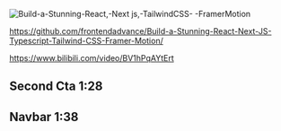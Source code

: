 ![Build-a-Stunning-React,-Next js,-TailwindCSS- -FramerMotion](https://github.com/user-attachments/assets/ad18a824-8f6c-41a6-8802-009eb5a89362)

https://github.com/frontendadvance/Build-a-Stunning-React-Next-JS-Typescript-Tailwind-CSS-Framer-Motion/

https://www.bilibili.com/video/BV1hPqAYtErt





## Second Cta  1:28

## Navbar  1:38